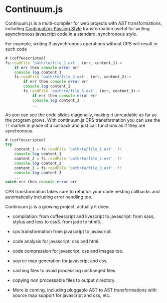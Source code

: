 # Continuum.js

Continuum.js is a multi-compiler for web projects with AST transformations, including 
[Continuation-Passing Style](http://en.wikipedia.org/wiki/Continuation-passing_style) transformation
useful for writing asynchronous javascript code in a standard, synchronous style.

For example, writing 3 asynchronous operations without CPS will result in such code

```javascript
# (coffeescripted)
fs.readFile 'path/to/file_1.ext', (err, content_1)->
    if err then console.error err
    console.log content_1
    fs.readFile 'path/to/file_2.ext', (err, content_2)->
        if err then console.error err
        console.log content_2
        fs.readFile 'path/to/file_3.ext', (err, content_3)->
            if err then console.error err
            console.log content_3
            ...
```

As you can see the code slides diagonally, making it unreadable as far as the program grows.
With continuum.js CPS transformation you can use the `!!` marker in place of a callback and just call functions as 
if they are synchronous.

```javascript
# (coffeescripted)
try
    content_1 = fs.readFile 'path/to/file_1.ext', !!
    console.log content_1
    content_2 = fs.readFile 'path/to/file_2.ext', !!
    console.log content_2
    content_3 = fs.readFile 'path/to/file_3.ext', !!
    console.log content_3
    ...
catch err then console.error err
```

CPS transformation takes care to refactor your code nesting callbacks and automatically including error handling too.

Continuum.js is a growing project, actually it does:

- compilation: 
    from coffeescript and livescript to javascript.
    from sass, stylus and less to css3.
    from jade to html5.

- cps transformation from javascript to javascript.

- code analysis for javascript, css and html.

- code compression for javascript, css and images too.

- source map generation for javascript and css.

- caching files to avoid processing unchanged files.

- copying non processable files to output directory.

- More is coming, including pluggable AST to AST transformations with source map support for javascript and css, etc..
